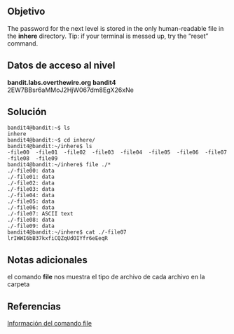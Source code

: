 ## Objetivo
The password for the next level is stored in the only human-readable file in the **inhere** directory. Tip: if your terminal is messed up, try the “reset” command.

## Datos de acceso al nivel
**bandit.labs.overthewire.org**
**bandit4**
2EW7BBsr6aMMoJ2HjW067dm8EgX26xNe

## Solución
```bash()
bandit4@bandit:~$ ls
inhere
bandit4@bandit:~$ cd inhere/
bandit4@bandit:~/inhere$ ls
-file00  -file01  -file02  -file03  -file04  -file05  -file06  -file07  -file08  -file09
bandit4@bandit:~/inhere$ file ./*
./-file00: data
./-file01: data
./-file02: data
./-file03: data
./-file04: data
./-file05: data
./-file06: data
./-file07: ASCII text
./-file08: data
./-file09: data
bandit4@bandit:~/inhere$ cat ./-file07
lrIWWI6bB37kxfiCQZqUdOIYfr6eEeqR
```

## Notas adicionales
el comando <b>file</b> nos muestra el tipo de archivo de cada archivo en la carpeta
## Referencias 
[Información del comando file](https://www.hscripts.com/es/tutoriales/linux-commands/file.html)